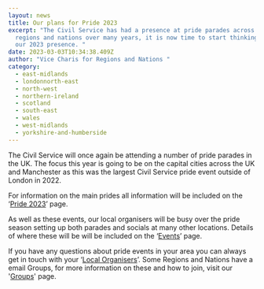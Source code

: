 ```yaml
---
layout: news
title: Our plans for Pride 2023
excerpt: "The Civil Service has had a presence at pride parades across the
  regions and nations over many years, it is now time to start thinking about
  our 2023 presence. "
date: 2023-03-03T10:34:38.409Z
author: "Vice Charis for Regions and Nations "
category:
  - east-midlands
  - londonnorth-east
  - north-west
  - northern-ireland
  - scotland
  - south-east
  - wales
  - west-midlands
  - yorkshire-and-humberside
---
```

The Civil Service will once again be attending a number of pride parades in the UK. The focus this year is going to be on the capital cities across the UK and Manchester as this was the largest Civil Service pride event outside of London in 2022.

For information on the main prides all information will be included on the ‘[Pride 2023](https://www.civilservice.lgbt/topic/pride)’ page.

As well as these events, our local organisers will be busy over the pride season setting up both parades and socials at many other locations. Details of where these will be will be included on the ‘[Events](https://www.civilservice.lgbt/events/)’ page.

If you have any questions about pride events in your area you can always get in touch with your ‘[Local Organisers](https://www.civilservice.lgbt/team/)’. Some Regions and Nations have a email Groups, for more information on these and how to join,  visit our '[Groups](https://www.civilservice.lgbt/groups/)' page.